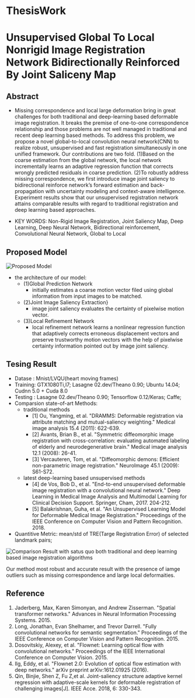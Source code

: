 # ThesisWork
# Unsupervised Global To Local Nonrigid Image Registration Network Bidirectionally Reinforced By Joint Saliceny Map

## Abstract
- Missing correspondence and local large deformation bring in great challenges for both traditional and deep-learning based deformable image registration. It breaks the premise of one-to-one correspondence relationship and those problems are not well managed in traditional and recent deep learning based methods. To address this problem, we propose a novel global-to-local convolution neural network(CNN) to realize robust, unsupervised and fast registration simultaneously in one unified framework. Our contributions are two fold. (1)Based on the coarse estimation from the global network, the local network incrementally learns an adaptive regression function that corrects wrongly predicted residuals in coarse prediction. (2)To robustly address missing correspondence, we first introduce image joint saliency to bidirectional reinforce network’s forward estimation and back-propagation with uncertainty modeling and context-aware intelligence. Experiment results show that our unsupervised registration network attains comparable results with regard to traditional registration and deep learning based approaches.

- KEY WORDS: Non-Rigid Image Registration, Joint Saliency Map, Deep Learning, Deep Neural Network, Bidirectional reinforcement, Convolutional Neural Network, Global to Local

## Proposed Model
![Proposed Model](https://github.com/fedral/ThesisWork/raw/master/model.jpg)

- the architecture of our model:
	- (1)Global Prediction Network
		- initially estimates a coarse motion vector filed using global information from input images to be matched. 
	- (2)Joint Image Saliency Extraction}
		- image joint saliency evaluates the certainty of pixelwise motion vector.
	- (3)Local Refinement Network
		- local refinement network learns a nonlinear regression function that adaptively corrects erroneous displacement vectors and preserve trustworthy motion vectors with the help of pixelwise certainty information pointed out by image joint saliency. 
		
## Tesing Result
- Datase : Mnist/LVQU(heart moving frames) 
- Training: GTX1080Ti,I7; Lasagne 02.dev/Theano 0.90; Ubuntu 14.04; Cudnn 5.0 + Cuda 8.0
- Testing : Lasagne 02.dev/Theano 0.90; Tensorflow 0.12/Keras; Caffe;
- Comparsion state-of-art Methods:
   - traditional methods
		- [1] Ou, Yangming, et al. "DRAMMS: Deformable registration via attribute matching and mutual-saliency weighting." Medical image analysis 15.4 (2011): 622-639.
		- [2] Avants, Brian B., et al. "Symmetric diffeomorphic image registration with cross-correlation: evaluating automated labeling of elderly and neurodegenerative brain." Medical image analysis 12.1 (2008): 26-41.
		- [3] Vercauteren, Tom, et al. "Diffeomorphic demons: Efficient non-parametric image registration." NeuroImage 45.1 (2009): S61-S72.
   - latest deep-learning based unsupervised methods
		- [4] de Vos, Bob D., et al. "End-to-end unsupervised deformable image registration with a convolutional neural network." Deep Learning in Medical Image Analysis and Multimodal Learning for Clinical Decision Support. Springer, Cham, 2017. 204-212.
		- [5] Balakrishnan, Guha, et al. "An Unsupervised Learning Model for Deformable Medical Image Registration." Proceedings of the IEEE Conference on Computer Vision and Pattern Recognition. 2018.
- Quantitive Metric: mean/std of TRE(Targe Registration Error) of selected landmark pairs; 

![Comparison Result with satus quo both traditional and deep learning based image registration algorithms](https://github.com/fedral/ThesisWork/raw/master/errorplot.jpg)

Our method most robust and accurate result with the presence of iamge outliers such as missing correspondence and large local deformaities. 

## Reference
1. Jaderberg, Max, Karen Simonyan, and Andrew Zisserman. "Spatial transformer networks." Advances in Neural Information Processing Systems. 2015.
2. Long, Jonathan, Evan Shelhamer, and Trevor Darrell. "Fully convolutional networks for semantic segmentation." Proceedings of the IEEE Conference on Computer Vision and Pattern Recognition. 2015.
3. Dosovitskiy, Alexey, et al. "Flownet: Learning optical flow with convolutional networks." Proceedings of the IEEE International Conference on Computer Vision. 2015.
4. Ilg, Eddy, et al. "Flownet 2.0: Evolution of optical flow estimation with deep networks." arXiv preprint arXiv:1612.01925 (2016).
5. Qin, Binjie, Shen Z, Fu Z,et al. Joint-saliency structure adaptive kernel regression with adaptive-scale kernels for deformable registration of challenging images[J]. IEEE Acce. 2018, 6: 330-343.


